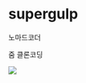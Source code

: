 # supergulp

노마드코더

줌 클론코딩

<a href="https://nomadcoders.co/noom"><img src="https://img.shields.io/badge/nomadcoders link-ff9500?style=flat-square&logo=nomadcoders&logoColor=white"/></a>
